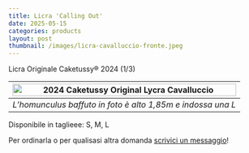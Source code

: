 ```yaml
---
title: Licra 'Calling Out'
date: 2025-05-15
categories: products
layout: post
thumbnail: /images/licra-cavalluccio-fronte.jpeg
---
```

Licra Originale Caketussy® 2024 (1/3)

| <img src="{{ site.baseurl }}/images/licra-cavalluccio-fronte.jpeg" alt="2024 Caketussy Original Lycra Cavalluccio" style="width: 100%;"> |
|:--:|
| *L’homunculus baffuto in foto è alto 1,85m e indossa una L* |

Disponibile in taglieee: S, M, L

Per ordinarla o per qualisasi altra domanda [scrivici un messaggio](https://ig.me/m/caketussy)!
